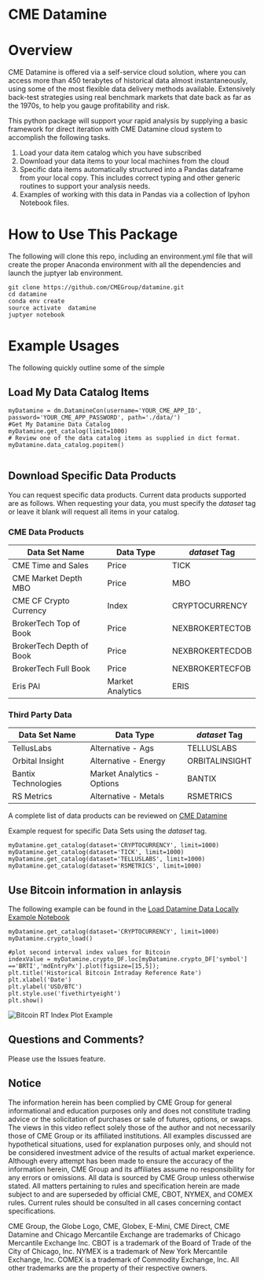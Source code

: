 # CME Datamine

# Overview

CME Datamine is offered via a self-service cloud solution, where you can access more than 
450 terabytes of historical data almost instantaneously, using some of the most flexible 
data delivery methods available. Extensively back-test strategies using real benchmark 
markets that date back as far as the 1970s, to help you gauge profitability and risk.

This python package will support your rapid analysis by supplying a basic framework for
direct iteration with CME Datamine cloud system to accomplish the following tasks.

1. Load your data item catalog which you have subscribed
2. Download your data items to your local machines from the cloud
3. Specific data items automatically structured into a Pandas dataframe from
your local copy.  This includes correct typing and other generic routines to support 
your analysis needs.
4. Examples of working with this data in Pandas via a collection of Ipyhon Notebook files.



# How to Use This Package

The following will clone this repo, including an environment.yml file that will create the 
proper Anaconda environment with all the dependencies and launch the juptyer lab environment.


```
git clone https://github.com/CMEGroup/datamine.git
cd datamine
conda env create
source activate  datamine
juptyer notebook
```

# Example Usages


The following quickly outline some of the simple 


## Load My Data Catalog Items

```buildoutcfg
myDatamine = dm.DatamineCon(username='YOUR_CME_APP_ID', password='YOUR_CME_APP_PASSWORD', path='./data/')
#Get My Datamine Data Catalog
myDatamine.get_catalog(limit=1000)
# Review one of the data catalog items as supplied in dict format.  
myDatamine.data_catalog.popitem()


```

## Download Specific Data Products
You can request specific data products.  Current data products supported are as follows.
When requesting your data, you must specify the _dataset_ tag or leave it blank will request
all items in your catalog.  

### CME Data Products

|  Data Set Name                | Data Type     | _dataset_ Tag  |
|---                            |---            |---|
|  CME Time and Sales           | Price         | TICK     | 
|  CME  Market Depth MBO        | Price         | MBO  |
|  CME CF Crypto Currency       | Index         | CRYPTOCURRENCY  | 
|  BrokerTech Top of Book       | Price         | NEXBROKERTECTOB  | 
|  BrokerTech Depth of Book     | Price         | NEXBROKERTECDOB  | 
|  BrokerTech Full Book         | Price         | NEXBROKERTECFOB  | 
|  Eris PAI                     | Market Analytics | ERIS  | 

  

### Third Party Data

|  Data Set Name                | Data Type     | _dataset_ Tag  |
|---                            |---            |---|
|  TellusLabs                   | Alternative - Ags             | TELLUSLABS  | 
|  Orbital Insight              | Alternative - Energy          | ORBITALINSIGHT  | 
|  Bantix Technologies          | Market Analytics - Options    | BANTIX  | 
|  RS Metrics                   | Alternative - Metals          | RSMETRICS  | 


A complete list of data products can be reviewed on [CME Datamine]([https://datamine.cmegroup.com/#t=p&p=cme.dataHome)
 
 
Example request for specific Data Sets using the _dataset_ tag.
```buildoutcfg
myDatamine.get_catalog(dataset='CRYPTOCURRENCY', limit=1000)
myDatamine.get_catalog(dataset='TICK', limit=1000)
myDatamine.get_catalog(dataset='TELLUSLABS', limit=1000)
myDatamine.get_catalog(dataset='RSMETRICS', limit=1000)
```

## Use Bitcoin information in anlaysis
The following example can be found in the [Load Datamine Data Locally Example Notebook](https://github.com/CMEGroup/datamine_python/blob/master/examples/Load%20Datamine%20Data%20Locally%20Example.ipynb)
```buildoutcfg
myDatamine.get_catalog(dataset='CRYPTOCURRENCY', limit=1000)
myDatamine.crypto_load()

#plot second interval index values for Bitcoin
indexValue = myDatamine.crypto_DF.loc[myDatamine.crypto_DF['symbol'] =='BRTI','mdEntryPx'].plot(figsize=[15,5]);
plt.title('Historical Bitcoin Intraday Reference Rate')
plt.xlabel('Date')
plt.ylabel('USD/BTC')
plt.style.use('fivethirtyeight')
plt.show()

```
![Bitcoin RT Index Plot Example](https://github.com/CMEGroup/datamine_python/blob/master/examples/images/BitcoinRTIndexValue.png "Bitcoin Logo")


## Questions and Comments?
Please use the Issues feature.


## Notice
The information herein has been complied by CME Group for general informational and education purposes only and does not constitute trading advice or the solicitation of purchases or sale of futures, options, or swaps. The views in this video reflect solely those of the author and not necessarily those of CME Group or its affiliated institutions. All examples discussed are hypothetical situations, used for explanation purposes only, and should not be considered investment advice of the results of actual market experience. Although every attempt has been made to ensure the accuracy of the information herein, CME Group and its affiliates assume no responsibility for any errors or omissions. All data is sourced by CME Group unless otherwise stated. All matters pertaining to rules and specification herein are made subject to and are superseded by official CME, CBOT, NYMEX, and COMEX rules. Current rules should be consulted in all cases concerning contact specifications.
 
CME Group, the Globe Logo, CME, Globex, E-Mini, CME Direct, CME Datamine and Chicago Mercantile Exchange are trademarks of Chicago Mercantile Exchange Inc.  CBOT is a trademark of the Board of Trade of the City of Chicago, Inc.  NYMEX is a trademark of New York Mercantile Exchange, Inc.  COMEX is a trademark of Commodity Exchange, Inc. All other trademarks are the property of their respective owners.
